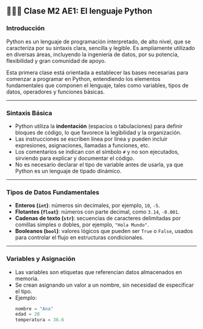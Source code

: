 ## 👨🏽‍🏫 Clase M2 AE1: El lenguaje Python

### Introducción

Python es un lenguaje de programación interpretado, de alto nivel, que se caracteriza por su sintaxis clara, sencilla y legible. Es ampliamente utilizado en diversas áreas, incluyendo la ingeniería de datos, por su potencia, flexibilidad y gran comunidad de apoyo.

Esta primera clase está orientada a establecer las bases necesarias para comenzar a programar en Python, entendiendo los elementos fundamentales que componen el lenguaje, tales como variables, tipos de datos, operadores y funciones básicas.

---

### Sintaxis Básica

- Python utiliza la **indentación** (espacios o tabulaciones) para definir bloques de código, lo que favorece la legibilidad y la organización.  
- Las instrucciones se escriben línea por línea y pueden incluir expresiones, asignaciones, llamadas a funciones, etc.  
- Los comentarios se indican con el símbolo `#` y no son ejecutados, sirviendo para explicar y documentar el código.  
- No es necesario declarar el tipo de variable antes de usarla, ya que Python es un lenguaje de tipado dinámico.

---

### Tipos de Datos Fundamentales

- **Enteros (`int`)**: números sin decimales, por ejemplo, `10`, `-5`.  
- **Flotantes (`float`)**: números con parte decimal, como `3.14`, `-0.001`.  
- **Cadenas de texto (`str`)**: secuencias de caracteres delimitadas por comillas simples o dobles, por ejemplo, `"Hola Mundo"`.  
- **Booleanos (`bool`)**: valores lógicos que pueden ser `True` o `False`, usados para controlar el flujo en estructuras condicionales.

---

### Variables y Asignación

- Las variables son etiquetas que referencian datos almacenados en memoria.  
- Se crean asignando un valor a un nombre, sin necesidad de especificar el tipo.  
- Ejemplo:  
  ```python
  nombre = "Ana"
  edad = 28
  temperatura = 36.6
